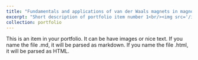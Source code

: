 ```yaml
---
title: "Fundamentals and applications of van der Waals magnets in magnon spintronics"
excerpt: "Short description of portfolio item number 1<br/><img src='/images/publications/2025_03_Newton.jpg'>"
collection: portfolio
---
```

This is an item in your portfolio. It can be have images or nice text. If you name the file .md, it will be parsed as markdown. If you name the file .html, it will be parsed as HTML. 
